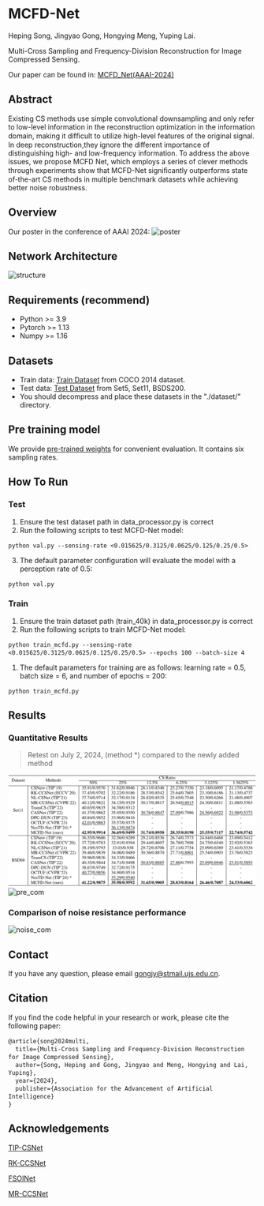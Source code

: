 # MCFD-Net
Heping Song, Jingyao Gong, Hongying Meng, Yuping Lai. 

Multi-Cross Sampling and Frequency-Division Reconstruction for Image Compressed Sensing. 

Our paper can be found in: [MCFD_Net(AAAI-2024)](https://ojs.aaai.org/index.php/AAAI/article/view/28294)

## Abstract

Existing CS methods use simple convolutional downsampling and only refer to low-level information in the reconstruction optimization in the information domain, making it difﬁcult to utilize high-level features of the original signal. In deep reconstruction,they ignore the different importance of distinguishing high- and low-frequency information. 
To address the above issues, we propose MCFD Net, which employs a series of clever methods through experiments show that MCFD-Net signiﬁcantly outperforms state of-the-art CS methods in multiple benchmark datasets while achieving better noise robustness.


## Overview
Our poster in the conference of AAAI 2024:
![poster](md_image/poster.png)


## Network Architecture
![structure](md_image/structure.png)

## Requirements (recommend)
- Python >= 3.9
- Pytorch >= 1.13
- Numpy >= 1.16


## Datasets
- Train data: [Train Dataset](https://drive.google.com/file/d/1zUPKz06AhH8zOJBZDtWsxyEHJMt5t-OK/view) from COCO 2014 dataset.
- Test data: [Test Dataset](https://drive.google.com/file/d/1-qAmy_9kTa2tOSlIMkWcSPwIDpKAzcIz/view) from Set5, Set11, BSDS200.
- You should decompress and place these datasets in the "./dataset/" directory.

## Pre training model
We provide [pre-trained weights](https://drive.google.com/drive/folders/1N-B7NZI0HBHbkTbgZMvNczZpKsP6eDHO) for convenient evaluation. It contains six sampling rates.

## How To Run

### Test
1. Ensure the test dataset path in data_processor.py is correct
2. Run the following scripts to test MCFD-Net model:
```
python val.py --sensing-rate <0.015625/0.3125/0.0625/0.125/0.25/0.5>
```
3. The default parameter configuration will evaluate the model with a perception rate of 0.5:
```
python val.py
```


### Train

1. Ensure the train dataset path (train_40k) in data_processor.py is correct
2. Run the following scripts to train MCFD-Net model:
```
python train_mcfd.py --sensing-rate <0.015625/0.3125/0.0625/0.125/0.25/0.5> --epochs 100 --batch-size 4
```
1. The default parameters for training are as follows: learning rate = 0.5, batch size = 6, and number of epochs = 200:
```
python train_mcfd.py
```


## Results

### Quantitative Results
> Retest on July 2, 2024, (method *) compared to the newly added method

![tables](md_image/tables.png)
![pre_com](md_image/pre_com.png)



### Comparison of noise resistance performance

![noise_com](md_image/noise_com.png)


## Contact
If you have any question, please email [gongjy@stmail.ujs.edu.cn](mailto:gongjy@stmail.ujs.edu.cn).


## Citation

If you find the code helpful in your research or work, please cite the following paper:
```
@article{song2024multi,
  title={Multi-Cross Sampling and Frequency-Division Reconstruction for Image Compressed Sensing},
  author={Song, Heping and Gong, Jingyao and Meng, Hongying and Lai, Yuping},
  year={2024},
  publisher={Association for the Advancement of Artificial Intelligence}
}
```

## Acknowledgements
[TIP-CSNet](https://github.com/wzhshi/TIP-CSNet)

[RK-CCSNet](https://github.com/rkteddy/RK-CCSNet)

[FSOINet](https://github.com/cwjjun/fsoinet)

[MR-CCSNet](https://github.com/fze0012/MR-CCSNet)
